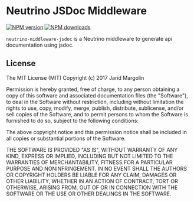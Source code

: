 # Neutrino JSDoc Middleware
[![NPM version][npm-image]][npm-url] [![NPM downloads][npm-downloads]][npm-url]

`neutrino-middleware-jsdoc` is a Neutrino middleware to generate api documentation using jsdoc.

[npm-image]: https://img.shields.io/npm/v/neutrino-middleware-jsdoc.svg
[npm-downloads]: https://img.shields.io/npm/dt/neutrino-middleware-jsdoc.svg
[npm-url]: https://npmjs.org/package/neutrino-middleware-jsdoc

## License

The MIT License (MIT) Copyright (c) 2017 Jarid Margolin

Permission is hereby granted, free of charge, to any person obtaining a copy of this software and associated documentation files (the "Software"), to deal in the Software without restriction, including without limitation the rights to use, copy, modify, merge, publish, distribute, sublicense, and/or sell copies of the Software, and to permit persons to whom the Software is furnished to do so, subject to the following conditions:

The above copyright notice and this permission notice shall be included in all copies or substantial portions of the Software.

THE SOFTWARE IS PROVIDED "AS IS", WITHOUT WARRANTY OF ANY KIND, EXPRESS OR IMPLIED, INCLUDING BUT NOT LIMITED TO THE WARRANTIES OF MERCHANTABILITY, FITNESS FOR A PARTICULAR PURPOSE AND NONINFRINGEMENT. IN NO EVENT SHALL THE AUTHORS OR COPYRIGHT HOLDERS BE LIABLE FOR ANY CLAIM, DAMAGES OR OTHER LIABILITY, WHETHER IN AN ACTION OF CONTRACT, TORT OR OTHERWISE, ARISING FROM, OUT OF OR IN CONNECTION WITH THE SOFTWARE OR THE USE OR OTHER DEALINGS IN THE SOFTWARE.
